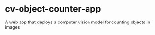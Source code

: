# cv-object-counter-app
A web app that deploys a computer vision model for counting objects in images 
